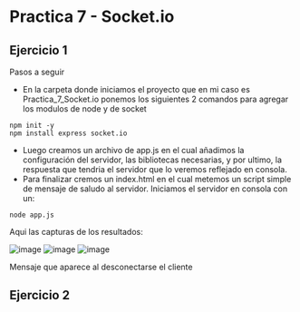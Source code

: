 # Practica 7 - Socket.io

## Ejercicio 1
Pasos a seguir
- En la carpeta donde iniciamos el proyecto que en mi caso es Practica_7_Socket.io ponemos los siguientes 2 comandos para agregar los modulos de node y de socket

```
npm init -y
npm install express socket.io
```

- Luego creamos un archivo de app.js en el cual añadimos la configuración del servidor, las bibliotecas necesarias, y por ultimo, la respuesta que tendria el servidor que lo veremos reflejado en consola.
- Para finalizar cremos un index.html en el cual metemos un script simple de mensaje de saludo al servidor. Iniciamos el servidor en consola con un:

```
node app.js
```

Aqui las capturas de los resultados:

![image](https://github.com/tryhubyak/DWES/assets/145651101/bb45bf18-47e1-4d5b-b164-6b3f1bd1787f)
![image](https://github.com/tryhubyak/DWES/assets/145651101/3d425aa0-ec9a-4b6c-98ca-926ff0b350ec)
![image](https://github.com/tryhubyak/DWES/assets/145651101/9c4c32d3-47ac-4a0c-a50f-4eab88c51dd6)

Mensaje que aparece al desconectarse el cliente

## Ejercicio 2
